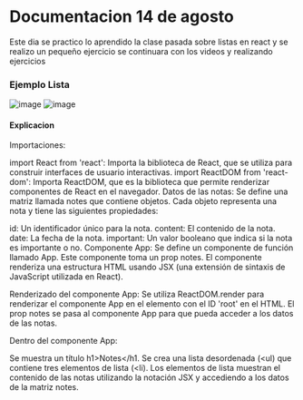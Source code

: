 # Documentacion  14 de agosto 

Este dia se practico lo aprendido la clase pasada sobre listas en react y se realizo un pequeño ejercicio 
se continuara con los videos y realizando ejercicios 


### Ejemplo Lista

![image](https://github.com/Reivaq/Practicas/assets/140466947/732747cd-f8f5-4d35-a9cd-e78e18eadaee)
![image](https://github.com/Reivaq/Practicas/assets/140466947/55313918-d2a6-4306-9ea0-b8e26fc3b5ea)

#### Explicacion

Importaciones:

import React from 'react': Importa la biblioteca de React, que se utiliza para construir interfaces de usuario interactivas.
import ReactDOM from 'react-dom': Importa ReactDOM, que es la biblioteca que permite renderizar componentes de React en el navegador.
Datos de las notas:
Se define una matriz llamada notes que contiene objetos. Cada objeto representa una nota y tiene las siguientes propiedades:

id: Un identificador único para la nota.
content: El contenido de la nota.
date: La fecha de la nota.
important: Un valor booleano que indica si la nota es importante o no.
Componente App:
Se define un componente de función llamado App. Este componente toma un prop notes. El componente renderiza una estructura HTML usando JSX (una extensión de sintaxis de JavaScript utilizada en React).

Renderizado del componente App:
Se utiliza ReactDOM.render para renderizar el componente App en el elemento con el ID 'root' en el HTML. El prop notes se pasa al componente App para que pueda acceder a los datos de las notas.

Dentro del componente App:

Se muestra un título h1>Notes</h1.
Se crea una lista desordenada (<ul) que contiene tres elementos de lista (<li). Los elementos de lista muestran el contenido de las notas utilizando la notación JSX y accediendo a los datos de la matriz notes.
